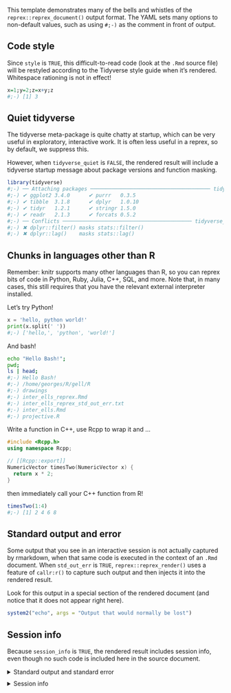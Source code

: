This template demonstrates many of the bells and whistles of the `reprex::reprex_document()` output format. The YAML sets many options to non-default values, such as using `#;-)` as the comment in front of output.

## Code style

Since `style` is `TRUE`, this difficult-to-read code (look at the `.Rmd` source file) will be restyled according to the Tidyverse style guide when it’s rendered. Whitespace rationing is not in effect!

``` r
x=1;y=2;z=x+y;z
#;-) [1] 3
```

## Quiet tidyverse

The tidyverse meta-package is quite chatty at startup, which can be very useful in exploratory, interactive work. It is often less useful in a reprex, so by default, we suppress this.

However, when `tidyverse_quiet` is `FALSE`, the rendered result will include a tidyverse startup message about package versions and function masking.

``` r
library(tidyverse)
#;-) ── Attaching packages ─────────────────────────────────────── tidyverse 1.3.2 ──
#;-) ✔ ggplot2 3.4.0      ✔ purrr   0.3.5 
#;-) ✔ tibble  3.1.8      ✔ dplyr   1.0.10
#;-) ✔ tidyr   1.2.1      ✔ stringr 1.5.0 
#;-) ✔ readr   2.1.3      ✔ forcats 0.5.2 
#;-) ── Conflicts ────────────────────────────────────────── tidyverse_conflicts() ──
#;-) ✖ dplyr::filter() masks stats::filter()
#;-) ✖ dplyr::lag()    masks stats::lag()
```

## Chunks in languages other than R

Remember: knitr supports many other languages than R, so you can reprex bits of code in Python, Ruby, Julia, C++, SQL, and more. Note that, in many cases, this still requires that you have the relevant external interpreter installed.

Let’s try Python!

``` python
x = 'hello, python world!'
print(x.split(' '))
#;-) ['hello,', 'python', 'world!']
```

And bash!

``` bash
echo "Hello Bash!";
pwd;
ls | head;
#;-) Hello Bash!
#;-) /home/georges/R/gell/R
#;-) drawings
#;-) inter_ells_reprex.Rmd
#;-) inter_ells_reprex_std_out_err.txt
#;-) inter_ells.Rmd
#;-) projective.R
```

Write a function in C++, use Rcpp to wrap it and …

``` cpp
#include <Rcpp.h>
using namespace Rcpp;

// [[Rcpp::export]]
NumericVector timesTwo(NumericVector x) {
  return x * 2;
}
```

then immediately call your C++ function from R!

``` r
timesTwo(1:4)
#;-) [1] 2 4 6 8
```

## Standard output and error

Some output that you see in an interactive session is not actually captured by rmarkdown, when that same code is executed in the context of an `.Rmd` document. When `std_out_err` is `TRUE`, `reprex::reprex_render()` uses a feature of `callr:r()` to capture such output and then injects it into the rendered result.

Look for this output in a special section of the rendered document (and notice that it does not appear right here).

``` r
system2("echo", args = "Output that would normally be lost")
```

## Session info

Because `session_info` is `TRUE`, the rendered result includes session info, even though no such code is included here in the source document.

<details style="margin-bottom:10px;">
<summary>
Standard output and standard error
</summary>

``` sh
✖ Install the styler package in order to use `style = TRUE`.
running: python  -c "x = 'hello, python world!'
print(x.split(' '))"
running: bash  -c 'echo "Hello Bash!";
pwd;
ls | head;'
Building shared library for Rcpp code chunk...
Output that would normally be lost
```

</details>
<details style="margin-bottom:10px;">
<summary>
Session info
</summary>

``` r
sessioninfo::session_info()
#;-) ─ Session info ───────────────────────────────────────────────────────────────
#;-)  setting  value
#;-)  version  R version 4.2.2 Patched (2022-11-10 r83330)
#;-)  os       Ubuntu 22.04.1 LTS
#;-)  system   x86_64, linux-gnu
#;-)  ui       X11
#;-)  language en_CA:en
#;-)  collate  en_CA.UTF-8
#;-)  ctype    en_CA.UTF-8
#;-)  tz       America/New_York
#;-)  date     2023-01-20
#;-)  pandoc   2.19.2 @ /usr/lib/rstudio/resources/app/bin/quarto/bin/tools/ (via rmarkdown)
#;-) 
#;-) ─ Packages ───────────────────────────────────────────────────────────────────
#;-)  package       * version date (UTC) lib source
#;-)  assertthat      0.2.1   2019-03-21 [1] CRAN (R 4.2.0)
#;-)  backports       1.4.1   2021-12-13 [1] CRAN (R 4.2.1)
#;-)  broom           1.0.1   2022-08-29 [1] CRAN (R 4.2.1)
#;-)  cellranger      1.1.0   2016-07-27 [1] CRAN (R 4.2.0)
#;-)  cli             3.4.1   2022-09-23 [1] CRAN (R 4.2.1)
#;-)  colorspace      2.0-3   2022-02-21 [1] CRAN (R 4.2.1)
#;-)  crayon          1.5.2   2022-09-29 [1] CRAN (R 4.2.1)
#;-)  DBI             1.1.3   2022-06-18 [1] CRAN (R 4.2.1)
#;-)  dbplyr          2.2.1   2022-06-27 [1] CRAN (R 4.2.1)
#;-)  digest          0.6.30  2022-10-18 [1] CRAN (R 4.2.1)
#;-)  dplyr         * 1.0.10  2022-09-01 [1] CRAN (R 4.2.1)
#;-)  ellipsis        0.3.2   2021-04-29 [1] CRAN (R 4.2.1)
#;-)  evaluate        0.18    2022-11-07 [1] CRAN (R 4.2.2)
#;-)  fansi           1.0.3   2022-03-24 [1] CRAN (R 4.2.1)
#;-)  fastmap         1.1.0   2021-01-25 [1] CRAN (R 4.2.0)
#;-)  forcats       * 0.5.2   2022-08-19 [1] CRAN (R 4.2.1)
#;-)  fs              1.5.2   2021-12-08 [1] CRAN (R 4.2.0)
#;-)  gargle          1.2.1   2022-09-08 [1] CRAN (R 4.2.1)
#;-)  generics        0.1.3   2022-07-05 [1] CRAN (R 4.2.1)
#;-)  ggplot2       * 3.4.0   2022-11-04 [1] CRAN (R 4.2.2)
#;-)  glue            1.6.2   2022-02-24 [1] CRAN (R 4.2.1)
#;-)  googledrive     2.0.0   2021-07-08 [1] CRAN (R 4.2.0)
#;-)  googlesheets4   1.0.1   2022-08-13 [1] CRAN (R 4.2.1)
#;-)  gtable          0.3.1   2022-09-01 [1] CRAN (R 4.2.1)
#;-)  haven           2.5.1   2022-08-22 [1] CRAN (R 4.2.1)
#;-)  hms             1.1.2   2022-08-19 [1] CRAN (R 4.2.1)
#;-)  htmltools       0.5.4   2022-12-07 [1] CRAN (R 4.2.2)
#;-)  httr            1.4.4   2022-08-17 [1] CRAN (R 4.2.1)
#;-)  jsonlite        1.8.4   2022-12-06 [1] CRAN (R 4.2.2)
#;-)  knitr           1.41    2022-11-18 [1] CRAN (R 4.2.2)
#;-)  lifecycle       1.0.3   2022-10-07 [1] CRAN (R 4.2.1)
#;-)  lubridate       1.9.0   2022-11-06 [1] CRAN (R 4.2.2)
#;-)  magrittr        2.0.3   2022-03-30 [1] CRAN (R 4.2.1)
#;-)  modelr          0.1.10  2022-11-11 [1] CRAN (R 4.2.2)
#;-)  munsell         0.5.0   2018-06-12 [1] CRAN (R 4.2.1)
#;-)  pillar          1.8.1   2022-08-19 [1] CRAN (R 4.2.1)
#;-)  pkgconfig       2.0.3   2019-09-22 [1] CRAN (R 4.2.1)
#;-)  purrr         * 0.3.5   2022-10-06 [1] CRAN (R 4.2.1)
#;-)  R6              2.5.1   2021-08-19 [1] CRAN (R 4.2.1)
#;-)  Rcpp            1.0.9   2022-07-08 [1] CRAN (R 4.2.1)
#;-)  readr         * 2.1.3   2022-10-01 [1] CRAN (R 4.2.1)
#;-)  readxl          1.4.1   2022-08-17 [1] CRAN (R 4.2.1)
#;-)  reprex          2.0.2   2022-08-17 [1] CRAN (R 4.2.1)
#;-)  rlang           1.0.6   2022-09-24 [1] CRAN (R 4.2.1)
#;-)  rmarkdown       2.18    2022-11-09 [1] CRAN (R 4.2.2)
#;-)  rstudioapi      0.14    2022-08-22 [1] CRAN (R 4.2.1)
#;-)  rvest           1.0.3   2022-08-19 [1] CRAN (R 4.2.1)
#;-)  scales          1.2.1   2022-08-20 [1] CRAN (R 4.2.1)
#;-)  sessioninfo     1.2.2   2021-12-06 [1] CRAN (R 4.2.1)
#;-)  stringi         1.7.8   2022-07-11 [1] CRAN (R 4.2.2)
#;-)  stringr       * 1.5.0   2022-12-02 [1] CRAN (R 4.2.2)
#;-)  tibble        * 3.1.8   2022-07-22 [1] CRAN (R 4.2.1)
#;-)  tidyr         * 1.2.1   2022-09-08 [1] CRAN (R 4.2.1)
#;-)  tidyselect      1.2.0   2022-10-10 [1] CRAN (R 4.2.1)
#;-)  tidyverse     * 1.3.2   2022-07-18 [1] CRAN (R 4.2.2)
#;-)  timechange      0.1.1   2022-11-04 [1] CRAN (R 4.2.2)
#;-)  tzdb            0.3.0   2022-03-28 [1] CRAN (R 4.2.0)
#;-)  utf8            1.2.2   2021-07-24 [1] CRAN (R 4.2.1)
#;-)  vctrs           0.5.1   2022-11-16 [1] CRAN (R 4.2.2)
#;-)  withr           2.5.0   2022-03-03 [1] CRAN (R 4.2.1)
#;-)  xfun            0.34    2022-10-18 [1] CRAN (R 4.2.1)
#;-)  xml2            1.3.3   2021-11-30 [1] CRAN (R 4.2.0)
#;-)  yaml            2.3.6   2022-10-18 [1] CRAN (R 4.2.1)
#;-) 
#;-)  [1] /home/georges/R/x86_64-pc-linux-gnu-library/4.2
#;-)  [2] /usr/local/lib/R/site-library
#;-)  [3] /usr/lib/R/site-library
#;-)  [4] /usr/lib/R/library
#;-) 
#;-) ──────────────────────────────────────────────────────────────────────────────
```

</details>
